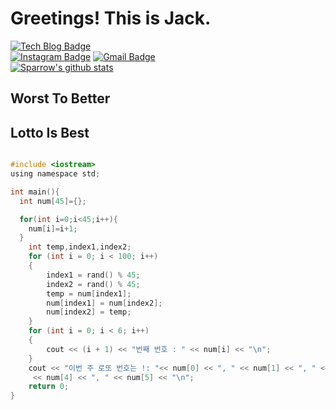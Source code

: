 # Greetings! This is Jack.
  [![Tech Blog Badge](http://img.shields.io/badge/-Tech%20blog-black?style=flat-square&logo=github&link=https://Jack-93.github.io/)](https://Jack-93.github.io/)	
  [![Instagram Badge](https://img.shields.io/badge/Insta-ff8000?style=flat-square&logo=Instagram&link=https://www.instagram.com/zig_jack93/)](www.instagram.com/zig_jack93/)
  [![Gmail Badge](https://img.shields.io/badge/Gmail-d14836?style=flat-square&logo=Gmail&logoColor=white&link=mailto:worl5@korea.ac.kr)](mailto:worl5@korea.ac.kr)   
  [![Sparrow's github stats](https://github-readme-stats.vercel.app/api?username=Jack-93)](https://github.com/Jack-93/github-readme-stats)
  ## Worst To Better
  ## Lotto Is Best
```c

#include <iostream>
using namespace std;

int main(){
  int num[45]={};

  for(int i=0;i<45;i++){
    num[i]=i+1;
  }
    int temp,index1,index2;
    for (int i = 0; i < 100; i++)
    {
        index1 = rand() % 45;
        index2 = rand() % 45;
        temp = num[index1];
        num[index1] = num[index2];
        num[index2] = temp;
    }
    for (int i = 0; i < 6; i++)
    {
        cout << (i + 1) << "번째 번호 : " << num[i] << "\n";
    }
    cout << "이번 주 로또 번호는 !: "<< num[0] << ", " << num[1] << ", " << num[2] << ", " << num[3] << ", "
     << num[4] << ", " << num[5] << "\n";
    return 0;
}
```

